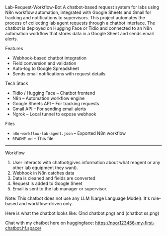 Lab-Request-Workflow-Bot
A chatbot-based request system for labs using N8n workflow automation, integrated with Google Sheets and Gmail for tracking and notifications to supervisors.
This project automates the process of collecting lab agent requests through a chatbot interface. The chatbot is deployed on Hugging Face or Tidio and connected to an N8n automation workflow that stores data in a Google Sheet and sends email alerts.

Features

- Webhook-based chatbot integration
- Field conversion and validation
- Auto-log to Google Spreadsheet
- Sends email notifications with request details

Tech Stack

- Tidio / Hugging Face – Chatbot frontend
- N8n – Automation workflow engine
- Google Sheets API – For tracking requests
- Gmail API – For sending email alerts
- Ngrok – Local tunnel to expose webhook

Files

- `n8n-workflow-lab-agent.json` – Exported N8n workflow
- `README.md` – This file

---

Workflow

1. User interacts with chatbot(gives information about what reagent or any other lab equipment they want).
2. Webhook in N8n catches data
3. Data is cleaned and fields are converted
4. Request is added to Google Sheet
5. Email is sent to the lab manager or supervisor.

Note: This chatbot does not use any LLM (Large Language Model). It's rule-based and workflow-driven only.

Here is what the chatbot looks like:
(2nd chatbot.png) and (chatbot ss.png) 

Chat with my chatbot here on huggingface:
https://noor123456-my-first-chatbot.hf.space/

